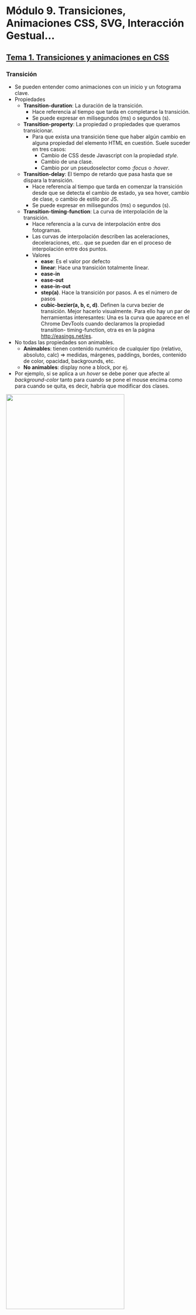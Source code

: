 # Módulo 9. Transiciones, Animaciones CSS, SVG, Interacción Gestual...

## [Tema 1. Transiciones y animaciones en CSS](https://www.youtube.com/watch?v=lXnxZYQX-lo)

### Transición

- Se pueden entender como animaciones con un inicio y un fotograma clave.
- Propiedades
  - **Transition-duration**: La duración de la transición.
    - Hace referencia al tiempo que tarda en completarse la transición.
    - Se puede expresar en milisegundos (ms) o segundos (s).
  - **Transition-property**: La propiedad o propiedades
que queramos transicionar.
    - Para que exista una transición tiene que haber algún cambio en alguna propiedad del elemento HTML en cuestión. Suele suceder en tres casos:
      - Cambio de CSS desde Javascript con la propiedad *style*.
      - Cambio de una clase.
      - Cambio por un pseudoselector como *:focus* o *:hover*.
  - **Transition-delay**: El tiempo de retardo que pasa hasta que se dispara la transición.
    - Hace referencia al tiempo que tarda en comenzar la transición desde que se detecta el cambio de estado, ya sea hover, cambio de clase, o cambio de estilo por JS.
    - Se puede expresar en milisegundos (ms) o segundos (s).
  - **Transition-timing-function**: La curva de interpolación de la transición.
    - Hace referencia a la curva de interpolación entre dos fotogramas.
    - Las curvas de interpolación describen las aceleraciones, deceleraciones, etc.. que se pueden dar en el proceso de interpolación entre dos puntos.
    - Valores
      - **ease**: Es el valor por defecto
      - **linear**: Hace una transición totalmente linear.
      - **ease-in**
      - **ease-out**
      - **ease-in-out**
      - **step(a)**. Hace la transición por pasos. A es el número de pasos
      - **cubic-bezier(a, b, c, d)**. Definen la curva bezier de transición. Mejor hacerlo visualmente. Para ello hay un par de herramientas interesantes: Una es la curva que aparece en el Chrome DevTools cuando declaramos la propiedad transition- timing-function, otra es en la página http://easings.net/es.
- No todas las propiedades son animables.
  - **Animables**: tienen contenido numérico de cualquier tipo (relativo, absoluto, calc) => medidas, márgenes, paddings, bordes, contenido de color, opacidad, backgrounds, etc.
  - **No animables**: display none a block, por ej.
- Por ejemplo, si se aplica a un *hover* se debe poner que afecte al *background-color* tanto para cuando se pone el mouse encima como para cuando se quita, es decir, habría que modificar dos clases.

<img src="../Recursos/transition_01.png" width="80%" />
<img src="../Recursos/transition_02.png" width="80%" />
<img src="../Recursos/transition_03.png" width="80%" />

**Cheatsheet de transición para esconder**

<img src="../Recursos/transition_04.png" width="100%" />

### Animaciones
- Las animaciones pueden tener dos fotogramas clave o más.
- En lugar de definir qué propiedades animamos en la etiqueta, declaramos qué animación se hace y en la animación se declaran los fotogramas clave y las propiedades que se animan.
- En animation tenemos una doble sintaxis, la de la declaración en la regla CSS y la de la regla **@keyframes**.

<img src="../Recursos/animation_01.png" width="80%" />

**@keyframes**

- La propiedad animation tiene una sintaxis parecida a transition con algunas opciones más, en lugar de definir qué propiedades animamos en la etiqueta, declaramos qué animación se hace y en la animación se declaran los fotogramas clave y las propiedades que se animan.
- En animation tenemos una doble sintaxis, la de la declaración en la regla CSS y la de la regla @keyframes.
- En los valores se puede poner las palabras from, to, donde tendríamos dos fotogramas clave. Si no, se puede poner por porcentajes (0%, 99%, 100%)
From y to son dos atajos para decir 0% y 100%. Ambas maneras son posibles.
- En la declaración entre llaves cambiamos el CSS necesario, siempre teniendo en cuenta que estén las mismas propiedades en todos los fotogramas.

<img src="../Recursos/animation_02.png" width="80%" />
<img src="../Recursos/animation_03.png" width="80%" />

**Animation-duration, animation delay y animation-timing-function**

- Es el mismo fenómeno que en el caso de transition.
- Habla de la duración o del retardo de la animación en segundos o milisegundos, igual que en la transición.
- Y timing-function es igual también.
- 
<img src="../Recursos/animation_04.png" width="80%" />

**Animation-iteration-count**

- Define cuantas veces se va a repetir la animación.
- Acepta un número entero, o acepta la palabra clave infinite, que hace que se repita la animación una y otra vez.
- 
<img src="../Recursos/animation_05.png" width="80%" />

**Animation-direction**

- Permite ejecutar la animación en diferentes direcciones, es decir colocando los valores from, to, o numéricos de manera simétrica. Se hace con palabras clave.
  - **Normal**: Ejecuta la animación como está definida en el @keyframes.
  - **Reverse**: Ejecuta la animación al contrario de como está definida en el @keyframes.
  - **Alternate**: Ejecuta la animación en las veces impares de modo normal y las pares como reverse. Este valor tiene sentido en el momento en el que la animación tenga varias iteraciones.
  - **Alternate-reverse**: Ejecuta la animación en las veces pares de modo normal y las impares como reverse.

<img src="../Recursos/animation_06.png" width="80%" />

**Animation-fill-mode y Animation-play-state**

- Animation fill mode tiene varias opciones, pero se usan dos: forwards o backwards.
  - Forwards hace que cuando termine la animación, las propiedades modificadas se queden aplicadas.
  - Backwards hace que una vez terminada la animación se vuelva a los datos anteriores.
- Animation play state permite parar o reanudar una animación que está en ejecución.

<img src="../Recursos/animation_07.png" width="80%" />

**Animation**

- Es la propiedad resumen de todas las propiedades anteriores. Si alguna de las propiedades la dejamos en su valor por defecto se puede omitir. El orden sería:
  - name
  - duration
  - timing-function 
  - delay
  - iteration-count 
  - direction
  - fill-mode
  - play-state;

<img src="../Recursos/animation_08.png" width="80%" />

### Transform

- Transform es una propiedad de CSS3 que nos permite meter cambios en cualquier elemento como si se tratara de un elemento individual y modificarlo.
- Para usar transiciones y animaciones que tengan que ver con posicionamiento conviene usar transform en lugar de otras opciones.
- La sintaxis es un poco especial, y consta de 3 partes: **translate, rotate, scale**. Tiene más propiedades más complejas, tridimensionales, etc..

<img src="../Recursos/transform_01.png" width="80%" />

## [Tema 2. Gráficos Vectoriales en HTML y CSS](https://www.youtube.com/watch?v=1dtZtPUgFJ4)

### Recursos

- [Transition](https://www.w3schools.com/css/css3_transitions.asp)
- [Animation](https://www.w3schools.com/css/css3_animations.asp)
- [Transitio-timing-function](https://easings.net/)
- Animaciones complejas
  - GSAP
  - AnimeJS